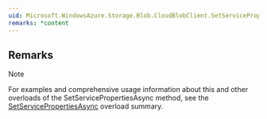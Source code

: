 ```yaml
---  
uid: Microsoft.WindowsAzure.Storage.Blob.CloudBlobClient.SetServicePropertiesAsync(Microsoft.WindowsAzure.Storage.Shared.Protocol.ServiceProperties,Microsoft.WindowsAzure.Storage.Blob.BlobRequestOptions,Microsoft.WindowsAzure.Storage.OperationContext)  
remarks: *content  
---  
```

  
## Remarks  
  
> [!NOTE]
>  For examples and comprehensive usage information about this and other overloads of the SetServicePropertiesAsync method, see the [SetServicePropertiesAsync](assetId:///Overload:Microsoft.WindowsAzure.Storage.Blob.CloudBlobClient.SetServicePropertiesAsync?qualifyHint=False&autoUpgrade=True) overload summary.